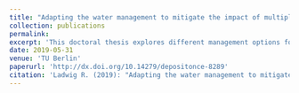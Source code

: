 ```yaml
---
title: "Adapting the water management to mitigate the impact of multiple stressors on an urban lake: Case study Lake Tegel (Germany)"
collection: publications
permalink: 
excerpt: 'This doctoral thesis explores different management options for Lake Tegel by coming field sampling, statistical analysis and numerical modeling.'
date: 2019-05-31
venue: 'TU Berlin'
paperurl: 'http://dx.doi.org/10.14279/depositonce-8289'
citation: 'Ladwig R. (2019): "Adapting the water management to mitigate the impact of multiple stressors on an urban lake: Case study Lake Tegel (Germany)" TU Berlin, http://dx.doi.org/10.14279/depositonce-8289.'
---
```


